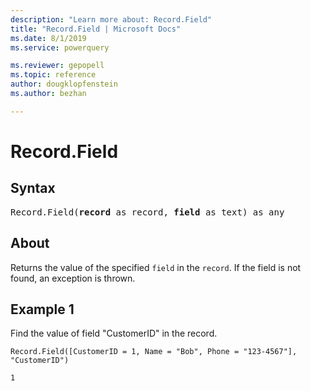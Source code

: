 ```yaml
---
description: "Learn more about: Record.Field"
title: "Record.Field | Microsoft Docs"
ms.date: 8/1/2019
ms.service: powerquery

ms.reviewer: gepopell
ms.topic: reference
author: dougklopfenstein
ms.author: bezhan

---
```

# Record.Field

## Syntax

<pre>
Record.Field(<b>record</b> as record, <b>field</b> as text) as any
</pre> 
  
## About  
Returns the value of the specified `field` in the `record`. If the field is not found, an exception is thrown.

## Example 1
Find the value of field "CustomerID" in the record.

```powerquery-m
Record.Field([CustomerID = 1, Name = "Bob", Phone = "123-4567"], "CustomerID")
```

`1`
